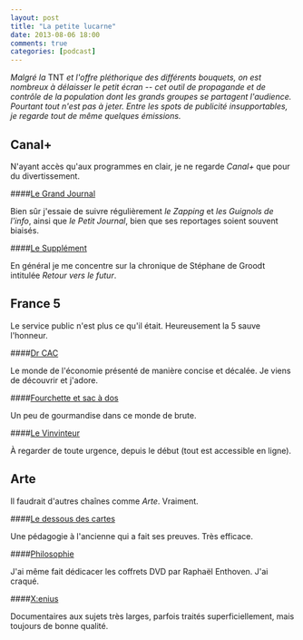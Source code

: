 ```yaml
---
layout: post
title: "La petite lucarne"
date: 2013-08-06 18:00
comments: true
categories: [podcast]
---
```

_Malgré la_ TNT _et l'offre pléthorique des différents bouquets, on est nombreux à délaisser le petit écran --
cet outil de propagande et de contrôle de la population dont les grands groupes se partagent l'audience.
Pourtant tout n'est pas à jeter. Entre les spots de publicité insupportables, je regarde tout de même quelques émissions._
<!--more-->

## Canal+

N'ayant accès qu'aux programmes en clair, je ne regarde _Canal+_ que pour du divertissement.

####[Le Grand Journal](http://www.canalplus.fr/c-divertissement/pid4672-c-le-grand-journal.html)

Bien sûr j'essaie de suivre régulièrement _le Zapping_ et _les Guignols de l'info_, ainsi que _le Petit Journal_, bien que ses reportages soient souvent biaisés.

####[Le Supplément](http://www.canalplus.fr/c-infos-documentaires/pid4810-c-le-supplement.html)

En général je me concentre sur la chronique de Stéphane de Groodt intitulée _Retour vers le futur_.

## France 5

Le service public n'est plus ce qu'il était. Heureusement la 5 sauve l'honneur.

####[Dr CAC](http://www.france5.fr/emissions/dr-cac)

Le monde de l'économie présenté de manière concise et décalée. Je viens de découvrir et j'adore.

####[Fourchette et sac à dos](http://www.france5.fr/documentaires/fourchette-et-sac-dos/)

Un peu de gourmandise dans ce monde de brute.

####[Le Vinvinteur](http://levinvinteur.com/)

À regarder de toute urgence, depuis le début (tout est accessible en ligne).

## Arte

Il faudrait d'autres chaînes comme _Arte_. Vraiment.

####[Le dessous des cartes](http://ddc.arte.tv/)

Une pédagogie à l'ancienne qui a fait ses preuves. Très efficace.

####[Philosophie](http://www.arte.tv/fr/philosophie/2235124.html)

J'ai même fait dédicacer les coffrets DVD par Raphaël Enthoven. J'ai craqué.

####[X:enius](http://www.arte.tv/guide/fr/emissions/XEN/x-enius)

Documentaires aux sujets très larges, parfois traités superficiellement, mais toujours de bonne qualité.